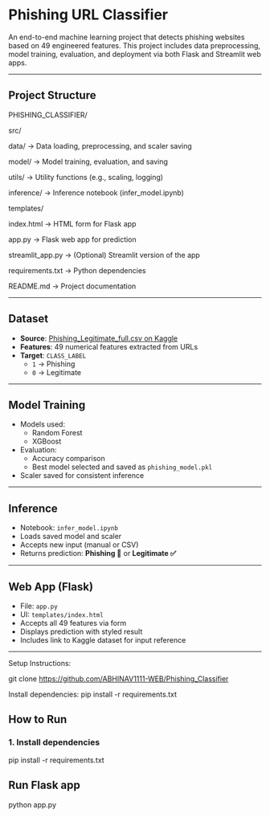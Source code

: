 #  Phishing URL Classifier

An end-to-end machine learning project that detects phishing websites based on 49 engineered features. This project includes data preprocessing, model training, evaluation, and deployment via both Flask and Streamlit web apps.

---

## Project Structure

PHISHING_CLASSIFIER/

src/

data/ → Data loading, preprocessing, and scaler saving

model/ → Model training, evaluation, and saving

utils/ → Utility functions (e.g., scaling, logging)

inference/ → Inference notebook (infer_model.ipynb)

templates/

index.html → HTML form for Flask app

app.py → Flask web app for prediction

streamlit_app.py → (Optional) Streamlit version of the app

requirements.txt → Python dependencies

README.md → Project documentation



---

##  Dataset

- **Source**: [Phishing_Legitimate_full.csv on Kaggle](https://www.kaggle.com/datasets/monasahoo/phishing-website)
- **Features**: 49 numerical features extracted from URLs
- **Target**: `CLASS_LABEL`  
  - `1` → Phishing  
  - `0` → Legitimate

---

##  Model Training

- Models used:
  -  Random Forest
  -  XGBoost
- Evaluation:
  - Accuracy comparison
  - Best model selected and saved as `phishing_model.pkl`
- Scaler saved for consistent inference

---

##  Inference

- Notebook: `infer_model.ipynb`
- Loads saved model and scaler
- Accepts new input (manual or CSV)
- Returns prediction: **Phishing 🚨** or **Legitimate ✅**

---

## Web App (Flask)

- File: `app.py`
- UI: `templates/index.html`
- Accepts all 49 features via form
- Displays prediction with styled result
- Includes link to Kaggle dataset for input reference

---

Setup Instructions:

git clone https://github.com/ABHINAV1111-WEB/Phishing_Classifier

Install dependencies: pip install -r requirements.txt




##  How to Run

### 1. Install dependencies
pip install -r requirements.txt


 ## Run Flask app

python app.py








